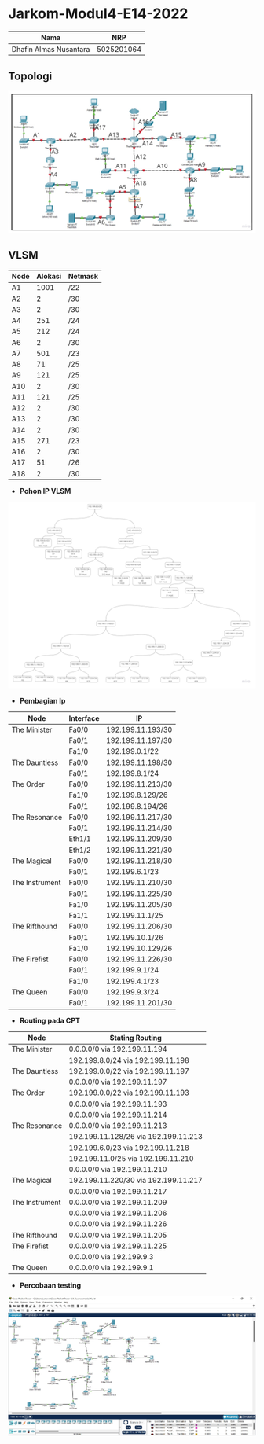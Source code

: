 # Jarkom-Modul4-E14-2022

| Nama                   | NRP        |
| ---------------------- | ---------- |
| Dhafin Almas Nusantara | 5025201064 |

## Topologi

![](./Modul%204.jpg)

## VLSM

| Node | Alokasi | Netmask |
| ---- | ------- | ------- |
| A1   | 1001    | /22     |
| A2   | 2       | /30     |
| A3   | 2       | /30     |
| A4   | 251     | /24     |
| A5   | 212     | /24     |
| A6   | 2       | /30     |
| A7   | 501     | /23     |
| A8   | 71      | /25     |
| A9   | 121     | /25     |
| A10  | 2       | /30     |
| A11  | 121     | /25     |
| A12  | 2       | /30     |
| A13  | 2       | /30     |
| A14  | 2       | /30     |
| A15  | 271     | /23     |
| A16  | 2       | /30     |
| A17  | 51      | /26     |
| A18  | 2       | /30     |

- **Pohon IP VLSM**

![](./Modul%204_VLSM.jpg)

- **Pembagian Ip**

| Node           | Interface | IP                |
| -------------- | --------- | ----------------- |
| The Minister   | Fa0/0     | 192.199.11.193/30 |
|                | Fa0/1     | 192.199.11.197/30 |
|                | Fa1/0     | 192.199.0.1/22    |
| The Dauntless  | Fa0/0     | 192.199.11.198/30 |
|                | Fa0/1     | 192.199.8.1/24    |
| The Order      | Fa0/0     | 192.199.11.213/30 |
|                | Fa1/0     | 192.199.8.129/26  |
|                | Fa0/1     | 192.199.8.194/26  |
| The Resonance  | Fa0/0     | 192.199.11.217/30 |
|                | Fa0/1     | 192.199.11.214/30 |
|                | Eth1/1    | 192.199.11.209/30 |
|                | Eth1/2    | 192.199.11.221/30 |
| The Magical    | Fa0/0     | 192.199.11.218/30 |
|                | Fa0/1     | 192.199.6.1/23    |
| The Instrument | Fa0/0     | 192.199.11.210/30 |
|                | Fa0/1     | 192.199.11.225/30 |
|                | Fa1/0     | 192.199.11.205/30 |
|                | Fa1/1     | 192.199.11.1/25   |
| The Rifthound  | Fa0/0     | 192.199.11.206/30 |
|                | Fa0/1     | 192.199.10.1/26   |
|                | Fa1/0     | 192.199.10.129/26 |
| The Firefist   | Fa0/0     | 192.199.11.226/30 |
|                | Fa0/1     | 192.199.9.1/24    |
|                | Fa1/0     | 192.199.4.1/23    |
| The Queen      | Fa0/0     | 192.199.9.3/24    |
|                | Fa0/1     | 192.199.11.201/30 |

- **Routing pada CPT**

| Node           | Stating Routing                      |
| -------------- | ------------------------------------ |
| The Minister   | 0.0.0.0/0 via 192.199.11.194         |
|                | 192.199.8.0/24 via 192.199.11.198    |
| The Dauntless  | 192.199.0.0/22 via 192.199.11.197    |
|                | 0.0.0.0/0 via 192.199.11.197         |
| The Order      | 192.199.0.0/22 via 192.199.11.193    |
|                | 0.0.0.0/0 via 192.199.11.193         |
|                | 0.0.0.0/0 via 192.199.11.214         |
| The Resonance  | 0.0.0.0/0 via 192.199.11.213         |
|                | 192.199.11.128/26 via 192.199.11.213 |
|                | 192.199.6.0/23 via 192.199.11.218    |
|                | 192.199.11.0/25 via 192.199.11.210   |
|                | 0.0.0.0/0 via 192.199.11.210         |
| The Magical    | 192.199.11.220/30 via 192.199.11.217 |
|                | 0.0.0.0/0 via 192.199.11.217         |
| The Instrument | 0.0.0.0/0 via 192.199.11.209         |
|                | 0.0.0.0/0 via 192.199.11.206         |
|                | 0.0.0.0/0 via 192.199.11.226         |
| The Rifthound  | 0.0.0.0/0 via 192.199.11.205         |
| The Firefist   | 0.0.0.0/0 via 192.199.11.225         |
|                | 0.0.0.0/0 via 192.199.9.3            |
| The Queen      | 0.0.0.0/0 via 192.199.9.1            |

- **Percobaan testing**

![](./coba.jpg)
